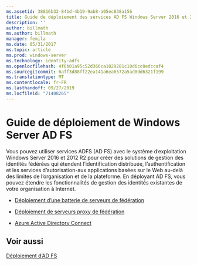 ```yaml
---
ms.assetid: 38816b32-84bd-4b19-9ab8-a05ec838a156
title: Guide de déploiement des services AD FS Windows Server 2016 et 2012 R2
description: ''
author: billmath
ms.author: billmath
manager: femila
ms.date: 05/31/2017
ms.topic: article
ms.prod: windows-server
ms.technology: identity-adfs
ms.openlocfilehash: 4f6b01a95c52d366ca1029281c10d6cc0edccaf4
ms.sourcegitcommit: 6aff3d88ff22ea141a6ea6572a5ad8dd6321f199
ms.translationtype: MT
ms.contentlocale: fr-FR
ms.lasthandoff: 09/27/2019
ms.locfileid: "71408265"
---
```

# <a name="windows-server-ad-fs-deployment-guide"></a>Guide de déploiement de Windows Server AD FS


Vous pouvez utiliser services ADFS \(AD FS\) avec le système d’exploitation Windows Server 2016 et 2012 R2 pour créer des solutions de gestion des identités fédérées qui étendent l’identification distribuée, l’authentification et les services d’autorisation\-aux applications basées sur le Web au-delà des limites de l’organisation et de la plateforme. En déployant AD FS, vous pouvez étendre les fonctionnalités de gestion des identités existantes de votre organisation à Internet.  
  
-   [Déploiement d’une batterie de serveurs de fédération](Deploying-a-Federation-Server-Farm.md)  
  
-   [Déploiement de serveurs proxy de fédération](Deploying-Federation-Server-Proxies.md)  
  
-   [Azure Active Directory Connect](Azure-Active-Directory-Connect.md)  
  
## <a name="see-also"></a>Voir aussi  
[Déploiement d’AD FS](../../ad-fs/AD-FS-Deployment.md)  

  


